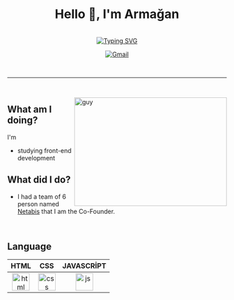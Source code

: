 <h1 align="center">Hello 👋, I'm Armağan</h1>

<br/>

<div align=center>
<a href="https://git.io/typing-svg"><img src="https://readme-typing-svg.herokuapp.com?font=Fira+Code&size=35&duration=3000&pause=1000&color=1FF733&center=true&vCenter=true&width=800&height=100&lines=I'm+trying+to+be+Web+Developer" alt="Typing SVG" /></a>
</div>

<p align="center">
   <a href="mailto:cnrture@gmail.com"><img src="https://img.icons8.com/bubbles/75/000000/gmail.png" alt="Gmail"/></a>
   <a href="https://www.linkedin.com/in/armaganbaskan/%22%3E<img src="https://img.icons8.com/bubbles/75/000000/linkedin.png" alt="LinkedIn"/></a>     
</p>

<br/>

---

<br/>

<img align="right" height="250" alt="guy" width="350" src="https://i.pinimg.com/originals/e4/26/70/e426702edf874b181aced1e2fa5c6cde.gif" /> </a>

<h2 align="left">What am I doing?</h2>

I'm
* studying front-end development


<h2 align="left">What did I do?</h2>

* I had a team of 6 person named [Netabis](https://play.google.com/store/apps/dev?id=9166779984501256088) that I am the Co-Founder.
                
<br>
<h2 align="left">Language</h2>

| HTML | CSS | JAVASCRİPT |
| :-: | :-: | :-: |
|<img align="center" src="https://www.vectorlogo.zone/logos/w3_html5/w3_html5-icon.svg" alt="html" width="40" height="40"/>|<img align="center" src="https://www.vectorlogo.zone/logos/w3_css/w3_css-official.svg" alt="css" width="40" height="40"/>|<img align="center" src="https://www.vectorlogo.zone/logos/javascript/javascript-icon.svg" alt="js" width="40" height="40"/>|
